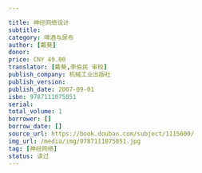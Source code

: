 ```yaml
---

title: 神经网络设计
subtitle: 
category: 啤酒与尿布 
author: [戴葵]
donor: 
price: CNY 49.00
translator: [戴葵,李伯民 审校]
publish_company: 机械工业出版社
publish_version: 
publish_date: 2007-09-01
isbn: 9787111075851
serial: 
total_volume: 1
borrower: []
borrow_date: []
source_url: https://book.douban.com/subject/1115600/
img_url: /media/img/9787111075851.jpg
tag: [神经网络]
status: 读过
---
```


